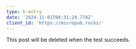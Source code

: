 ```yaml
---
type: h-entry
date: '2024-11-01T04:31:24.778Z'
client_id: 'https://micropub.rocks/'
---
```

This post will be deleted when the test succeeds.
